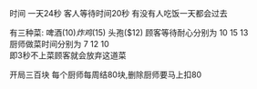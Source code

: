 时间
一天24秒 
客人等待时间20秒
有没有人吃饭一天都会过去

有三种菜:         啤酒($10)  炸鸡($15)  头孢($12)
顾客等待耐心分别为 10         15          13   
厨师做菜时间分别为 7          12          10  
即3秒不上菜顾客就会放弃这道菜 

开局三百块
每个厨师每周结80块,删除厨师要马上扣80